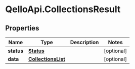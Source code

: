 # QelloApi.CollectionsResult

## Properties
Name | Type | Description | Notes
------------ | ------------- | ------------- | -------------
**status** | [**Status**](Status.md) |  | [optional] 
**data** | [**CollectionsList**](CollectionsList.md) |  | [optional] 


